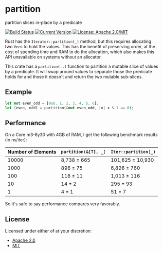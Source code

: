 # partition

partition slices in-place by a predicate

[![Build Status](https://travis-ci.org/llogiq/partition.svg)](https://travis-ci.org/llogiq/partition)
[![Current Version](http://meritbadge.herokuapp.com/bytecount)](https://crates.io/crates/partition)
[![License: Apache 2.0/MIT](https://img.shields.io/crates/l/bytecount.svg)](#license)

Rust has the `Iterator::partition(_)` method, but this requires allocating two
`Vec`s to hold the values. This has the benefit of preserving order, at the
cost of spending time and RAM to do the allocation, which also makes this API
unavailable on systems without an allocator.

This crate has a `partition(..)` function to partition a mutable slice of
values by a predicate. It will swap around values to separate those the
predicate holds for and those it doesn't and return the two mutable sub-slices.

## Example

```Rust
let mut even_odd = [0u8, 1, 2, 3, 4, 5, 6];
let (even, odd) = partition(&mut even_odd, |x| x & 1 == 0);
```

## Performance

On a Core m3-6y30 with 4GB of RAM, I get the following benchmark results
(in ns/iter):

|Number of Elements|`partition(&[T], _)`|`Iter::partition(_)`|
|------------------|--------------------|--------------------|
|10000             |        8,738 ± 665 |   101,625 ± 10,930 |
|1000              |          896 ±  75 |     6,826 ±    760 |
|100               |          118 ±  11 |     1,013 ±    116 |
|10                |           14 ±   2 |       295 ±     93 |
|1                 |            4 ±   1 |        51 ±      7 |

So it's safe to say performance compares very favorably.

## License

Licensed under either of at your discretion:

- [Apache 2.0](LICENSE.Apache2)
- [MIT](LICENSE.MIT)
